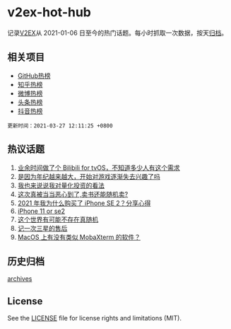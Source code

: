 # v2ex-hot-hub

 记录[V2EX](https://www.v2ex.com/)从 2021-01-06 日至今的热门话题。每小时抓取一次数据，按天[归档](archives)。
 
 ## 相关项目

- [GitHub热榜](https://github.com/snaildev/github-hot-hub)
- [知乎热榜](https://github.com/snaildev/zhihu-hot-hub)
- [微博热榜](https://github.com/snaildev/weibo-hot-hub)
- [头条热榜](https://github.com/snaildev/toutiao-hot-hub)
- [抖音热榜](https://github.com/snaildev/douyin-hot-hub)


 `更新时间：2021-03-27 12:11:25 +0800`

## 热议话题

1. [业余时间做了个 Bilibili for tvOS，不知道多少人有这个需求](https://www.v2ex.com/t/765455)
1. [是因为年纪越来越大，开始对游戏逐渐失去兴趣了吗](https://www.v2ex.com/t/765480)
1. [我也来说说我对量化投资的看法](https://www.v2ex.com/t/765477)
1. [这次真被当当恶心到了,卖书还能随机卖?](https://www.v2ex.com/t/765514)
1. [2021 年我为什么购买了 iPhone SE 2？分享心得](https://www.v2ex.com/t/765553)
1. [iPhone 11 or se2](https://www.v2ex.com/t/765367)
1. [这个世界有可能不存在真随机](https://www.v2ex.com/t/765504)
1. [记一次三星的售后](https://www.v2ex.com/t/765409)
1. [MacOS 上有没有类似 MobaXterm 的软件？](https://www.v2ex.com/t/765361)

## 历史归档

[archives](archives)

## License

See the [LICENSE](LICENSE) file for license rights and limitations (MIT).
